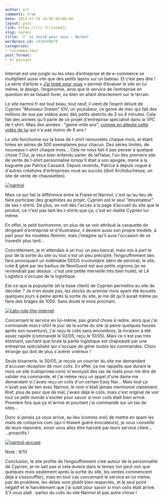 ```yaml
---
author: art
comments: true
date: 2013-07-29 14:05:05+00:00
layout: post
link: https://irz.fr/narmol/
slug: narmol
title: 'J''ai testé pour vous : Narmol'
wordpress_id: 1438449070
categories:
- Consommacteur
post_format:
- En passant
---
```


Internet est une jungle ou les sites d’entreprise et de e-commerce se multiplient aussi vite que des petits lapins sur un bateau. Et c’est peu dire ! La série d’article « [J’ai testé pour vous](https://irz.fr/recherche?q=jai-teste-pour-vous) » permet d’évaluer le site en lui même, le design, l’ergonomie, ainsi que le service de l’entreprise en question en se faisant livrer, ou bien en allant directement sur le terrain. <!-- more -->



Le site narmol.fr est tout beau, tout neuf, il vient de l’esprit déluré de Cyprien "Monsieur Dream" IOV, un youtubeur, ce genre de mec qui fait des millions de vue par vidéos avec des petits sketchs de 3 ou 4 minutes. Cela fait des années qu'il parle de ce projet d'entreprise spécialisé dans la VPC de t-shirt. Mais des années : "genre mille ans", [comme en atteste cette vidéo de lui](http://www.dailymotion.com/video/x3mdw8_ne-supportez-plus-monsieur-dream-po_fun) qui n'a pas moins de 6 ans !

Le site fonctionne sur la base de t-shirt renouvelés chaque mois, et étant tirées en séries de 500 exemplaires pour chacun. Des séries limités, de nouveaux t-shirt chaque mois... Cela ne vous fait-il pas penser à quelque chose ? Oui, je veux bien entendu parler de laFraise, l'un des premiers site de vente de t-shirt personnalisé lorsqu'il était à son apogée, mené à la baguette par Patrice Cassard. Depuis revendu, Patrice à depuis vogué à d'autres créations d'entreprises voué au succès (dixit Archiduchesse, un site de vente de chaussettes).

[![narmol](https://static.irz.fr/2013/07/narmol-640x355.png)](http://irz.fr/narmol/narmol/)

Mais ce qui fait la différence entre la Fraise et Narmol, c'est qu'au lieu de faire participer des graphistes au projet, Cyprien est le seul "dessinateur" de ses t-shirts. De plus, on voit dès l'accès à la page d’accueil du site que le produit, ce n'est pas tant les t-shirts que ça, c'est en réalité Cyprien lui-même.

En effet, le petit bonhomme, en plus de se voir attribué la casquette de dirigeant d'entreprise et d'illustrateur, il devient aussi son propre modèle, à part pour les modèles féminin, mais j'imagine qu'il aura l'occasion de se travestir plus tard...

Concrètement, je m'attendais à un truc un peu bancal, mais mis à part le jour de la sortie du site ou tout s'est un peu précipité, l’engouffrement des fans provoquant un indéniable DDOS involontaire (déni de service), le site, créé & géré par les barbus de NewQuest est aux petits oignons (je ne reviendrait pas dessus : c'est une petite merveille très bien huilé), et L4 Logistics s'occupe de la logistique.

Est-ce que la popularité (et la base client) de Cyprien permettra au site de décoller ? Je n'en doute pas, les stocks du premier mois ayant été écoulés quelques jours à peine après la sortie du site, je me dit qu'il aurait même pu faire des tirages de 1000. Sans doute le mois prochain.

[![cats-rule-the-internet](https://static.irz.fr/2013/07/cats-rule-the-internet-640x300.jpg)](http://irz.fr/narmol/cats-rule-the-internet/)

Concernant le service en lui-même, pas grand chose à redire, alors que j'ai commandé mon t-shirt le jour de la sortie du site (à peine quelques heures après son ouverture), j'ai reçu le colis sans encombres, la livraison à été assez rapide (commandé le 02/05, reçu le 10/05). Mais ce n'est pas très étonnant, sachant que toute la partie logistique est chapeauté par une entreprise spécialisée qui s'occupe de gérer toutes les commandes. Choix étrange qui doit de plus s'avérer onéreux !

Seule bizarrerie, le 30/05, je reçois un courrier du site me demandant d'accuser réception de mon colis. En effet, ça me rappelle que durant le mois un site (colisprivee.com) m'envoyait des tas de mails pour me dire de valider ma commande, et j'ai même reçu un appel d'une dame me demandant si j'avais reçu un colis d'un certain Easy Nar... Mais tout ça n'avait pas de lien avec Narmol, le nom n'était jamais mentionné clairement. Bref, plus de peur que de mal, j'avais déjà le colis, mais c'est original de voir tout ce petit monde s'exciter pour savoir si mon colis était bien arrivé. Première fois que ça m'arrive et pourtant j'ai commandé sur un tas de sites...

Donc si jamais ça vous arrive, au lieu (comme moi) de mettre en spam les mails de colisprive.com (qui n'étaient guère évocateurs), je vous conseille de leurs répondre, sinon vous allez être harcelé par leurs service client... ...proactifs !

[![narmol-accuse](https://static.irz.fr/2013/07/narmol-accuse-640x373.png)](https://static.irz.fr/2013/07/narmol-accuse.png)

Note : 9/10

Conclusion, le site profite de l’engouffrement créé autour de la personnalité de Cyprien, je ne sait pas si cela durera dans le temps (on peut voir que quelques mois seulement après la sortie du site, les ventes commencent déjà à s’essouffler), mais en tout cas concernant le service en lui même, pas de problème, les délais sont plutôt bien respectés, et le seul point négatif et le harcèlement que j'ai subit pour savoir si mon colis était arrivé. S'il vous plaît : parlez du colis du site Narmol et pas autre chose !

